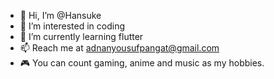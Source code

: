 - 👋 Hi, I’m @Hansuke
- 👀 I’m interested in coding
- 🌱 I’m currently learning flutter
- 📫 Reach me at adnanyousufpangat@gmail.com
- 🎮 You can count gaming, anime and music as my hobbies.

<!---
Han5uk3/Han5uk3 is a ✨ special ✨ repository because its `README.md` (this file) appears on your GitHub profile.
You can click the Preview link to take a look at your changes.
--->
